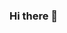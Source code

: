 ### Hi there 👋

<!--
**Roshan Kore** is a ✨ _special_ ✨ repository because its `README.md` (this file) appears on your GitHub profile.

Here are some ideas to get you started:

- 🔭 I’m currently working on automation
- 🌱 I’m currently learning Python
- 👯 I’m looking to collaborate on Selenium
- 🤔 I’m looking for help with Bamboo
- 💬 Ask me about Automation testing
- 📫 How to reach me: ...
- 😄 Pronouns: ...
- ⚡ Fun fact: ...
-->
